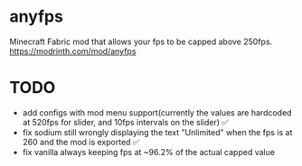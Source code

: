 # anyfps
Minecraft Fabric mod that allows your fps to be capped above 250fps.
https://modrinth.com/mod/anyfps

# TODO
 - add configs with mod menu support(currently the values are hardcoded at 520fps for slider, and 10fps intervals on the slider) ✅
 - fix sodium still wrongly displaying the text "Unlimited" when the fps is at 260 and the mod is exported ✅
 - fix vanilla always keeping fps at ~96.2% of the actual capped value
